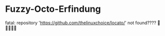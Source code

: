 # Fuzzy-Octo-Erfindung
fatal: repository 'https://github.com/thelinuxchoice/locato/' not found???? 🤔🤔🤔🤔🤔
